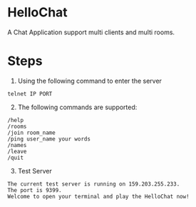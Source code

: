 # HelloChat
A Chat Application support multi clients and multi rooms.

# Steps
1. Using the following command to enter the server
```
telnet IP PORT
```
2. The following commands are supported:
```
/help
/rooms
/join room_name
/ping user_name your words
/names
/leave
/quit
```
3. Test Server
```
The current test server is running on 159.203.255.233.
The port is 9399.
Welcome to open your terminal and play the HelloChat now!
```